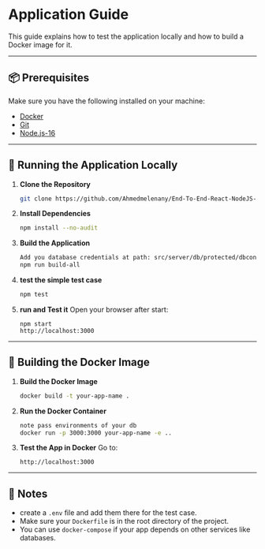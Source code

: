 # Application Guide

This guide explains how to test the application locally and how to build a Docker image for it.

---

## 📦 Prerequisites

Make sure you have the following installed on your machine:

- [Docker](https://docs.docker.com/get-docker/)
- [Git](https://git-scm.com/)
- [Node.js-16](https://nodejs.org/) 

---

## 🧪 Running the Application Locally

1. **Clone the Repository**
   ```bash
   git clone https://github.com/Ahmedmelenany/End-To-End-React-NodeJS-Project.git
   ```

2. **Install Dependencies**

   ```bash
   npm install --no-audit
   ```


3. **Build the Application**

   ```bash
   Add you database credentials at path: src/server/db/protected/dbcon-dev.ts
   npm run build-all
   ```


3. **test the simple test case**
   
   ```bash
   npm test
   ```

4. **run and Test it**
   Open your browser after start:
   ```
   npm start
   http://localhost:3000
   ```
---

## 🐳 Building the Docker Image

1. **Build the Docker Image**
   ```bash
   docker build -t your-app-name .
   ```

2. **Run the Docker Container**
   ```bash
   note pass environments of your db
   docker run -p 3000:3000 your-app-name -e ..
   ```

3. **Test the App in Docker**
   Go to:
   ```
   http://localhost:3000
   ```

---

## 🚰 Notes

- create a `.env` file and add them there for the test case.
- Make sure your `Dockerfile` is in the root directory of the project.
- You can use `docker-compose` if your app depends on other services like databases.

